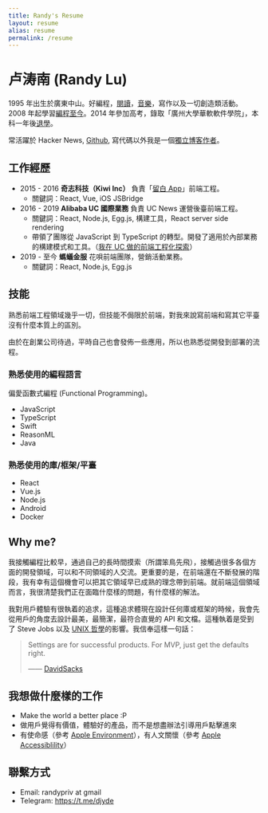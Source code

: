 ```yaml
---
title: Randy's Resume
layout: resume
alias: resume
permalink: /resume
---
```


# 卢涛南 (Randy Lu)

1995 年出生於廣東中山。好編程，[閱讀](https://lutaonan.com/readings)，[音樂](https://space.bilibili.com/20931693)，寫作以及一切創造類活動。2008 年起學習[編程至今](https://lutaonan.com/blog/my-coding-road)。2014 年參加高考，錄取「廣州大學華軟軟件學院」，本科一年後[退學](/blog/one-year-after-dropping-out-of-school)。

常活躍於 Hacker News, [Github](https://github.com/djyde), 寫代碼以外我是一個[獨立博客作者](https://lutaonan.com)。

## 工作經歷

- 2015 - 2016 **奇志科技（Kiwi Inc）** 負責「[留白 App](https://apps.apple.com/cn/app/%E7%95%99%E7%99%BD-white/id991496266)」前端工程。
  - 關鍵詞：React, Vue, iOS JSBridge
- 2016 - 2019 **Alibaba UC 國際業務** 負責 UC News 運營後臺前端工程。
  - 關鍵詞：React, Node.js, Egg.js, 構建工具，React server side rendering
  - 帶領了團隊從 JavaScript 到 TypeScript 的轉型。開發了適用於內部業務的構建模式和工具。（[我在 UC 做的前端工程化探索](https://lutaonan.com/blog/what-i-have-done-at-UC)）
- 2019 - 至今 **螞蟻金服** 花唄前端團隊，營銷活動業務。
  - 關鍵詞：React, Node.js, Egg.js

## 技能

熟悉前端工程領域幾乎一切，但技能不侷限於前端，對我來說寫前端和寫其它平臺沒有什麼本質上的區別。

由於在創業公司待過，平時自己也會發佈一些應用，所以也熟悉從開發到部署的流程。

### 熟悉使用的編程語言

偏愛函數式編程 (Functional Programming)。

- JavaScript
- TypeScript
- Swift
- ReasonML
- Java

### 熟悉使用的庫/框架/平臺

- React
- Vue.js
- Node.js
- Android
- Docker

## Why me?

我接觸編程比較早，通過自己的長時間摸索（所謂笨鳥先飛），接觸過很多各個方面的開發領域，可以和不同領域的人交流。更重要的是，在前端還在不斷發展的階段，我有幸有這個機會可以把其它領域早已成熟的理念帶到前端。就前端這個領域而言，我很清楚我們正在面臨什麼樣的問題，有什麼樣的解法。

我對用戶體驗有很執着的追求，這種追求體現在設計任何庫或框架的時候，我會先從用戶的角度去設計最美，最簡潔，最符合直覺的 API 和文檔。這種執着是受到了 Steve Jobs 以及 [UNIX 哲學](https://www.wikiwand.com/en/Unix_philosophy)的影響。我信奉這樣一句話：
 
> Settings are for successful products. For MVP, just get the defaults right.
>
> —— [DavidSacks](https://twitter.com/DavidSacks/status/1172978856883417088)

## 我想做什麼樣的工作

- Make the world a better place :P
- 做用戶覺得有價值，體驗好的產品，而不是想盡辦法引導用戶點擊進來
- 有使命感（參考 [Apple Environment](https://www.apple.com/hk/environment/)），有人文關懷（參考 [Apple Accessiblility](https://www.apple.com/hk/accessibility/)）


## 聯繫方式

- Email: randypriv at gmail
- Telegram: https://t.me/djyde

